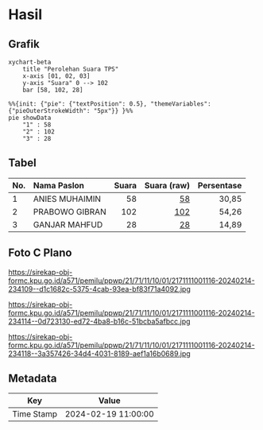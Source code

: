# Hasil

## Grafik

```mermaid
xychart-beta
    title "Perolehan Suara TPS"
    x-axis [01, 02, 03]
    y-axis "Suara" 0 --> 102
    bar [58, 102, 28]
```

```mermaid
%%{init: {"pie": {"textPosition": 0.5}, "themeVariables": {"pieOuterStrokeWidth": "5px"}} }%%
pie showData
    "1" : 58
    "2" : 102
    "3" : 28
```

## Tabel

| No. | Nama Paslon    | Suara | Suara (raw) | Persentase |
|:--- |:-------------- | -----:| -----------:| ----------:|
| 1   | ANIES MUHAIMIN | 58    | [58][p-1]   | 30,85      |
| 2   | PRABOWO GIBRAN | 102   | [102][p-2]  | 54,26      |
| 3   | GANJAR MAHFUD  | 28    | [28][p-3]   | 14,89      |


[p-1]: https://github.com/gigit-pemilu/pemilu-2024-21-kepulauan-riau/blob/main/pilpres/hitung-suara/sub/21-kepulauan-riau/sub/71-kota-batam/sub/11-sagulung/sub/1001-tembesi/sub/116-tps/sub/paslon-1.txt
[p-2]: https://github.com/gigit-pemilu/pemilu-2024-21-kepulauan-riau/blob/main/pilpres/hitung-suara/sub/21-kepulauan-riau/sub/71-kota-batam/sub/11-sagulung/sub/1001-tembesi/sub/116-tps/sub/paslon-2.txt
[p-3]: https://github.com/gigit-pemilu/pemilu-2024-21-kepulauan-riau/blob/main/pilpres/hitung-suara/sub/21-kepulauan-riau/sub/71-kota-batam/sub/11-sagulung/sub/1001-tembesi/sub/116-tps/sub/paslon-3.txt

## Foto C Plano

https://sirekap-obj-formc.kpu.go.id/a571/pemilu/ppwp/21/71/11/10/01/2171111001116-20240214-234109--d1c1682c-5375-4cab-93ea-bf83f71a4092.jpg

https://sirekap-obj-formc.kpu.go.id/a571/pemilu/ppwp/21/71/11/10/01/2171111001116-20240214-234114--0d723130-ed72-4ba8-b16c-51bcba5afbcc.jpg

https://sirekap-obj-formc.kpu.go.id/a571/pemilu/ppwp/21/71/11/10/01/2171111001116-20240214-234118--3a357426-34d4-4031-8189-aef1a16b0689.jpg


## Metadata

| Key        | Value               |
| ---------- | ------------------- |
| Time Stamp | 2024-02-19 11:00:00 |



